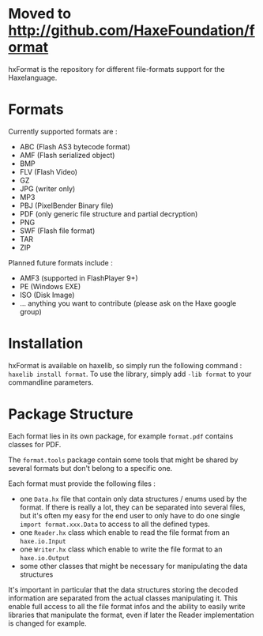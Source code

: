 # Moved to http://github.com/HaxeFoundation/format #

hxFormat is the repository for different file-formats support for the Haxelanguage.

# Formats #

Currently supported formats are :

  * ABC (Flash AS3 bytecode format)
  * AMF (Flash serialized object)
  * BMP
  * FLV (Flash Video)
  * GZ
  * JPG (writer only)
  * MP3
  * PBJ (PixelBender Binary file)
  * PDF (only generic file structure and partial decryption)
  * PNG
  * SWF (Flash file format)
  * TAR
  * ZIP

Planned future formats include :

  * AMF3 (supported in FlashPlayer 9+)
  * PE (Windows EXE)
  * ISO (Disk Image)
  * ... anything you want to contribute (please ask on the Haxe google group)

# Installation #

hxFormat is available on haxelib, so simply run the following command : `haxelib install format`. To use the library, simply add `-lib format` to your commandline parameters.

# Package Structure #

Each format lies in its own package, for example `format.pdf` contains classes for PDF.

The `format.tools` package contain some tools that might be shared by several formats but don't belong to a specific one.

Each format must provide the following files :
  * one `Data.hx` file that contain only data structures / enums used by the format. If there is really a lot, they can be separated into several files, but it's often my easy for the end user to only have to do one single `import format.xxx.Data` to access to all the defined types.
  * one `Reader.hx` class which enable to read the file format from an `haxe.io.Input`
  * one `Writer.hx` class which enable to write the file format to an `haxe.io.Output`
  * some other classes that might be necessary for manipulating the data structures

It's important in particular that the data structures storing the decoded information are separated from the actual classes manipulating it. This enable full access to all the file format infos and the ability to easily write libraries that manipulate the format, even if later the Reader implementation is changed for example.